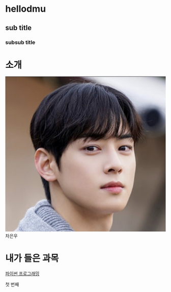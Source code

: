 # hellodmu
## sub title
### subsub title

# 소개

<img src="IMG_5253.jpg" /> <br>
차은우

# 내가 들은 과목

[파이썬 프로그래밍](https://www.python.org/)






첫 번째
